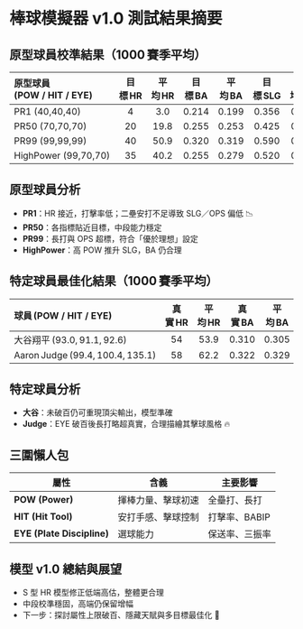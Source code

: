 # 棒球模擬器 v1.0 測試結果摘要

## 原型球員校準結果（1000 賽季平均）

| 原型球員<br>(POW / HIT / EYE) | 目標 HR | 平均 HR | 目標 BA | 平均 BA | 目標 SLG | 平均 SLG | 目標 OPS | 平均 OPS |
| :------------------------ | :---: | :---: | :---: | :---: | :----: | :----: | :----: | :----: |
| PR1 (40,40,40)            |   4   |  3.0  | 0.214 | 0.199 |  0.356 |  0.259 |  0.630 |  0.525 |
| PR50 (70,70,70)           |   20  |  19.8 | 0.255 | 0.253 |  0.425 |  0.422 |  0.750 |  0.746 |
| PR99 (99,99,99)           |   40  |  50.9 | 0.320 | 0.319 |  0.590 |  0.687 |  0.990 |  1.097 |
| HighPower (99,70,70)      |   35  |  40.2 | 0.255 | 0.279 |  0.520 |  0.565 |  0.845 |  0.912 |

## 原型球員分析

* **PR1**：HR 接近，打擊率低；二壘安打不足導致 SLG／OPS 偏低 📉
* **PR50**：各指標貼近目標，中段能力穩定
* **PR99**：長打與 OPS 超標，符合「優於理想」設定
* **HighPower**：高 POW 推升 SLG，BA 仍合理

## 特定球員最佳化結果（1000 賽季平均）

| 球員 (POW / HIT / EYE)             | 真實 HR | 平均 HR | 真實 BA | 平均 BA | 真實 SLG | 平均 SLG | 真實 OPS | 平均 OPS |
| :------------------------------- | :---: | :---: | :---: | :---: | :----: | :----: | :----: | :----: |
| 大谷翔平 (93.0, 91.1, 92.6)          |   54  |  53.9 | 0.310 | 0.305 |  0.646 |  0.628 |  1.036 |  1.016 |
| Aaron Judge (99.4, 100.4, 135.1) |   58  |  62.2 | 0.322 | 0.329 |  0.701 |  0.722 |  1.159 |  1.163 |

## 特定球員分析

* **大谷**：未破百仍可重現頂尖輸出，模型準確
* **Judge**：EYE 破百後長打略超真實，合理描繪其擊球風格 🔥

## 三圍懶人包

| 屬性                         | 含義        | 主要影響      |
| -------------------------- | --------- | --------- |
| **POW (Power)**            | 揮棒力量、擊球初速 | 全壘打、長打    |
| **HIT (Hit Tool)**         | 安打手感、擊球控制 | 打擊率、BABIP |
| **EYE (Plate Discipline)** | 選球能力      | 保送率、三振率   |

## 模型 v1.0 總結與展望

* S 型 HR 模型修正低端高估，整體更合理
* 中段校準穩固，高端仍保留增幅
* 下一步：探討屬性上限破百、隱藏天賦與多目標最佳化 🚀

